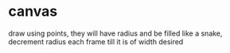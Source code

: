 # canvas

draw using points, they will have radius and be filled like a snake, decrement radius each frame till it is of width desired
